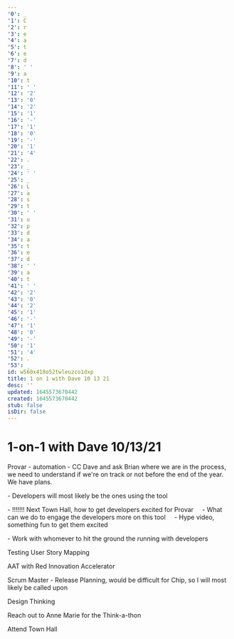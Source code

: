 ```yaml
---
'0': _
'1': C
'2': r
'3': e
'4': a
'5': t
'6': e
'7': d
'8': ' '
'9': a
'10': t
'11': ' '
'12': '2'
'13': '0'
'14': '2'
'15': '1'
'16': '-'
'17': '1'
'18': '0'
'19': '-'
'20': '1'
'21': '4'
'22': .
'23': _
'24': ' '
'25': _
'26': L
'27': a
'28': s
'29': t
'30': ' '
'31': u
'32': p
'33': d
'34': a
'35': t
'36': e
'37': d
'38': ' '
'39': a
'40': t
'41': ' '
'42': '2'
'43': '0'
'44': '2'
'45': '1'
'46': '-'
'47': '1'
'48': '0'
'49': '-'
'50': '1'
'51': '4'
'52': .
'53': _
id: w560x418o52twleuzco1dxp
title: 1 on 1 with Dave 10 13 21
desc: ''
updated: 1645573670442
created: 1645573670442
stub: false
isDir: false
---
```


# 1-on-1 with Dave 10/13/21


Provar - automation
\- CC Dave and ask Brian where we are in the process, we need to understand if we're on track or not before the end of the year. We have plans.

\- Developers will most likely be the ones using the tool

\- !!!!!!! Next Town Hall, how to get developers excited for Provar
    - What can we do to engage the developers more on this tool
    - Hype video, something fun to get them excited

\- Work with whomever to hit the ground the running with developers

Testing
User Story Mapping

AAT with Red
Innovation Accelerator

Scrum Master
\- Release Planning, would be difficult for Chip, so I will most likely be called upon

Design Thinking

Reach out to Anne Marie for the Think-a-thon

Attend Town Hall


